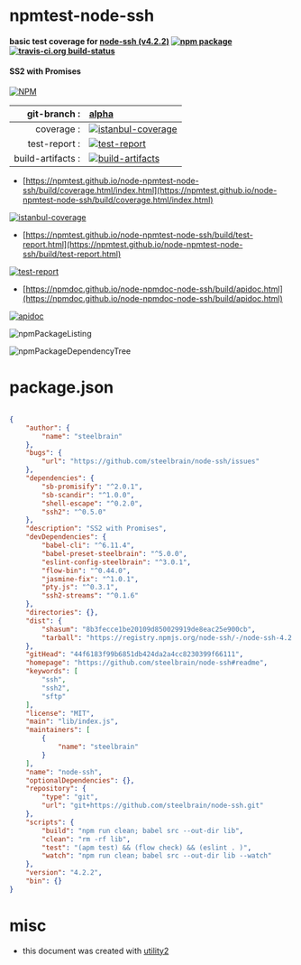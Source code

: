 # npmtest-node-ssh

#### basic test coverage for  [node-ssh (v4.2.2)](https://github.com/steelbrain/node-ssh#readme)  [![npm package](https://img.shields.io/npm/v/npmtest-node-ssh.svg?style=flat-square)](https://www.npmjs.org/package/npmtest-node-ssh) [![travis-ci.org build-status](https://api.travis-ci.org/npmtest/node-npmtest-node-ssh.svg)](https://travis-ci.org/npmtest/node-npmtest-node-ssh)

#### SS2 with Promises

[![NPM](https://nodei.co/npm/node-ssh.png?downloads=true&downloadRank=true&stars=true)](https://www.npmjs.com/package/node-ssh)

| git-branch : | [alpha](https://github.com/npmtest/node-npmtest-node-ssh/tree/alpha)|
|--:|:--|
| coverage : | [![istanbul-coverage](https://npmtest.github.io/node-npmtest-node-ssh/build/coverage.badge.svg)](https://npmtest.github.io/node-npmtest-node-ssh/build/coverage.html/index.html)|
| test-report : | [![test-report](https://npmtest.github.io/node-npmtest-node-ssh/build/test-report.badge.svg)](https://npmtest.github.io/node-npmtest-node-ssh/build/test-report.html)|
| build-artifacts : | [![build-artifacts](https://npmtest.github.io/node-npmtest-node-ssh/glyphicons_144_folder_open.png)](https://github.com/npmtest/node-npmtest-node-ssh/tree/gh-pages/build)|

- [https://npmtest.github.io/node-npmtest-node-ssh/build/coverage.html/index.html](https://npmtest.github.io/node-npmtest-node-ssh/build/coverage.html/index.html)

[![istanbul-coverage](https://npmtest.github.io/node-npmtest-node-ssh/build/screenCapture.buildCi.browser.%252Ftmp%252Fbuild%252Fcoverage.lib.html.png)](https://npmtest.github.io/node-npmtest-node-ssh/build/coverage.html/index.html)

- [https://npmtest.github.io/node-npmtest-node-ssh/build/test-report.html](https://npmtest.github.io/node-npmtest-node-ssh/build/test-report.html)

[![test-report](https://npmtest.github.io/node-npmtest-node-ssh/build/screenCapture.buildCi.browser.%252Ftmp%252Fbuild%252Ftest-report.html.png)](https://npmtest.github.io/node-npmtest-node-ssh/build/test-report.html)

- [https://npmdoc.github.io/node-npmdoc-node-ssh/build/apidoc.html](https://npmdoc.github.io/node-npmdoc-node-ssh/build/apidoc.html)

[![apidoc](https://npmdoc.github.io/node-npmdoc-node-ssh/build/screenCapture.buildCi.browser.%252Ftmp%252Fbuild%252Fapidoc.html.png)](https://npmdoc.github.io/node-npmdoc-node-ssh/build/apidoc.html)

![npmPackageListing](https://npmtest.github.io/node-npmtest-node-ssh/build/screenCapture.npmPackageListing.svg)

![npmPackageDependencyTree](https://npmtest.github.io/node-npmtest-node-ssh/build/screenCapture.npmPackageDependencyTree.svg)



# package.json

```json

{
    "author": {
        "name": "steelbrain"
    },
    "bugs": {
        "url": "https://github.com/steelbrain/node-ssh/issues"
    },
    "dependencies": {
        "sb-promisify": "^2.0.1",
        "sb-scandir": "^1.0.0",
        "shell-escape": "^0.2.0",
        "ssh2": "^0.5.0"
    },
    "description": "SS2 with Promises",
    "devDependencies": {
        "babel-cli": "^6.11.4",
        "babel-preset-steelbrain": "^5.0.0",
        "eslint-config-steelbrain": "^3.0.1",
        "flow-bin": "^0.44.0",
        "jasmine-fix": "^1.0.1",
        "pty.js": "^0.3.1",
        "ssh2-streams": "^0.1.6"
    },
    "directories": {},
    "dist": {
        "shasum": "8b3fecce1be20109d850029919de8eac25e900cb",
        "tarball": "https://registry.npmjs.org/node-ssh/-/node-ssh-4.2.2.tgz"
    },
    "gitHead": "44f6183f99b6851db424da2a4cc8230399f66111",
    "homepage": "https://github.com/steelbrain/node-ssh#readme",
    "keywords": [
        "ssh",
        "ssh2",
        "sftp"
    ],
    "license": "MIT",
    "main": "lib/index.js",
    "maintainers": [
        {
            "name": "steelbrain"
        }
    ],
    "name": "node-ssh",
    "optionalDependencies": {},
    "repository": {
        "type": "git",
        "url": "git+https://github.com/steelbrain/node-ssh.git"
    },
    "scripts": {
        "build": "npm run clean; babel src --out-dir lib",
        "clean": "rm -rf lib",
        "test": "(apm test) && (flow check) && (eslint . )",
        "watch": "npm run clean; babel src --out-dir lib --watch"
    },
    "version": "4.2.2",
    "bin": {}
}
```



# misc
- this document was created with [utility2](https://github.com/kaizhu256/node-utility2)
